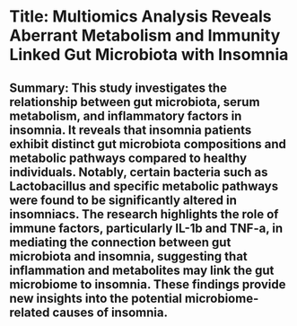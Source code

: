# Title: Multiomics Analysis Reveals Aberrant Metabolism and Immunity Linked Gut Microbiota with Insomnia

## Summary: This study investigates the relationship between gut microbiota, serum metabolism, and inflammatory factors in insomnia. It reveals that insomnia patients exhibit distinct gut microbiota compositions and metabolic pathways compared to healthy individuals. Notably, certain bacteria such as Lactobacillus and specific metabolic pathways were found to be significantly altered in insomniacs. The research highlights the role of immune factors, particularly IL-1b and TNF-a, in mediating the connection between gut microbiota and insomnia, suggesting that inflammation and metabolites may link the gut microbiome to insomnia. These findings provide new insights into the potential microbiome-related causes of insomnia.